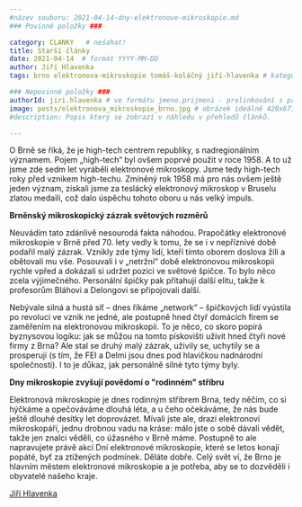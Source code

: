 ```yaml
---
#název souboru: 2021-04-14-dny-elektronove-mikroskopie.md
### Povinné položky ###

category: CLANKY   # nešahat!
title: Starší články
date: 2021-04-14  # formát YYYY-MM-DD
author: Jiří Hlavenka
tags: brno elektronova-mikroskopie tomáš-koláčný jiří-hlavenka # kategorie odděleny mezerami, např. volby zemědělství životní-prostředí piráti (viz https://jihomoravsky.pirati.cz/tags/)

### Nepovinné položky ###
authorId: jiri.hlavenka # ve formátu jmeno.prijmeni - prolinkování s profilem přes uid
image: posts/elektronova_mikroskopie_brno.jpg # obrázek ideálně 420x677px minifikovaný přes https://tinypng.com/
#description: Popis který se zobrazí v náhledu v přehledů článků.

---
```


O Brně se říká, že je high-tech centrem republiky, s nadregionálním významem. Pojem „high-tech“ byl ovšem poprvé použit v roce 1958. A to už jsme zde sedm let vyráběli elektronové mikroskopy. Jsme tedy high-tech roky před vznikem high-techu. Zmíněný rok 1958 má pro nás ovšem ještě jeden význam, získali jsme za teslácký elektronový mikroskop v Bruselu zlatou medaili, což dalo úspěchu tohoto oboru u nás velký impuls. 

**Brněnský mikroskopický zázrak světových rozměrů**

Neuvádím tato zdánlivě nesourodá fakta náhodou. Prapočátky elektronové mikroskopie v Brně před 70. lety vedly k tomu, že se i v nepříznivé době podařil malý zázrak. Vznikly zde týmy lidí, kteří tímto oborem doslova žili a obětovali mu vše. Posouvali i v „netržní“ době elektronovou mikroskopii rychle vpřed a dokázali si udržet pozici ve světové špičce. To bylo něco zcela výjimečného. Personální špičky pak přitahují další elitu, takže k profesorům Bláhovi a Delongovi se připojovali další.  

Nebývale silná a hustá síť – dnes říkáme „network“ – špičkových lidí vyústila po revoluci ve vznik ne jedné, ale postupně hned čtyř domácích firem se zaměřením na elektronovou mikroskopii. To je něco, co skoro popírá byznysovou logiku: jak se můžou na tomto pískovišti uživit hned čtyři nové firmy z Brna? Ale stal se druhý malý zázrak, uživily se, uchytily se a prosperují (s tím, že FEI a Delmi jsou dnes pod hlavičkou nadnárodní společnosti). I to je důkaz, jak personálně silné tyto týmy byly.

**Dny mikroskopie zvyšují povědomí o "rodinném" stříbru**

Elektronová mikroskopie je dnes rodinným stříbrem Brna, tedy něčím, co si hýčkáme a opečováváme dlouhá léta, a u čeho očekáváme, že nás bude ještě dlouhé desítky let doprovázet. Mívali jste ale, drazí elektronoví mikroskopáři, jednu drobnou vadu na kráse: málo jste o sobě dávali vědět, takže jen znalci věděli, co úžasného v Brně máme. Postupně to ale napravujete právě akcí Dní elektronové mikroskopie, které se letos konají popáté, byť za ztížených podmínek. Děláte dobře. Celý svět ví, že Brno je hlavním městem elektronové mikroskopie a je potřeba, aby se to dozvěděli i obyvatelé našeho kraje.

[Jiří Hlavenka](https://jihomoravsky.pirati.cz/lide/jiri-hlavenka/)


